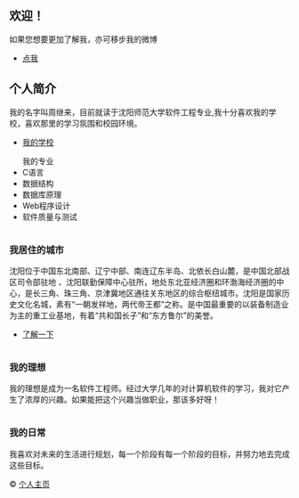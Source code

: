 <html>
<head>
<meta charset="utf-8" />
<meta name="viewport" content="width=device-width, initial-scale=1" />
<!--[if lte IE 8]><script src="assets/js/ie/html5shiv.js"></script><![endif]-->
<link rel="stylesheet" href="assets/css/main.css" />
<!--[if lte IE 9]><link rel="stylesheet" href="assets/css/ie9.css" /><![endif]-->
</head>
<body>

<!-- Banner -->
<section id="banner">
	<div class="inner split">
		<section>
			<h2>欢迎！</h2>
		</section>
		<section>
			<p>如果您想要更加了解我，亦可移步我的微博</p>
			<ul class="actions">
				<li><a href="http://weibo.com" class="button special">点我</a></li>
			</ul>
		</section>
	</div>
</section>

<!-- One -->
<section id="one" class="wrapper">
	<div class="inner split">
		<section>
			<h2>个人简介</h2>
			<p>我的名字叫周继来，目前就读于沈阳师范大学软件工程专业,我十分喜欢我的学校，喜欢那里的学习氛围和校园环境。</p>
			<ul class="actions">
				<li><a href="http://www.synu.edu.cn/" class="button alt">我的学校</a></li>
			</ul>
		</section>
		<section>
			<ul class="checklist">我的专业
				<li>C语言</li>
				<li>数据结构</li>
				<li>数据库原理</li>
				<li>Web程序设计</li>
				<li>软件质量与测试</li>
			</ul>
		</section>
	</div>
</section>

<!-- Two -->
<section id="two" class="wrapper style2 alt">
	<div class="inner">
		<div class="spotlight">
			<div class="image">
				<img src="images/pic01.jpg" alt="" />
			</div>
			<div class="content">
				<h3>我居住的城市</h3> 
				<p>沈阳位于中国东北南部、辽宁中部、南连辽东半岛、北依长白山麓，是中国北部战区司令部驻地 、沈阳联勤保障中心驻所，地处东北亚经济圈和环渤海经济圈的中心，是长三角、珠三角、京津冀地区通往关东地区的综合枢纽城市。沈阳是国家历史文化名城，素有“一朝发祥地，两代帝王都”之称。是中国最重要的以装备制造业为主的重工业基地，有着“共和国长子”和“东方鲁尔”的美誉。</p>
				<ul class="actions">
					<li><a href="http://www.syd.com.cn/" class="button alt">了解一下</a></li>
				</ul>
			</div>
		</div>
		<div class="spotlight">
			<div class="image">
				<img src="images/pic02.jpg" alt="" />
			</div>
			<div class="content">
				<h3>我的理想</h3>
				<p>我的理想是成为一名软件工程师。经过大学几年的对计算机软件的学习，我对它产生了浓厚的兴趣。如果能把这个兴趣当做职业，那该多好呀！</p>
			</div>
		</div>
		<div class="spotlight">
			<div class="image">
				<img src="images/pic03.jpg" alt="" />
			</div>
			<div class="content">
				<h3>我的日常</h3>
				<p>我喜欢对未来的生活进行规划，每一个阶段有每一个阶段的目标，并努力地去完成这些目标。</p>
			</div>
		</div>
	</div>
</section>

<!-- Footer -->
<footer id="footer">
	<div class="copyright">&copy; <a href="index.html" title="个人主页" target="_blank">个人主页</a></div>
</footer>

<!-- Scripts -->
<script src="assets/js/jquery.min.js"></script>
<script src="assets/js/skel.min.js"></script>
<script src="assets/js/util.js"></script>
<!--[if lte IE 8]><script src="assets/js/ie/respond.min.js"></script><![endif]-->
<script src="assets/js/main.js"></script>

</body>
</html>
